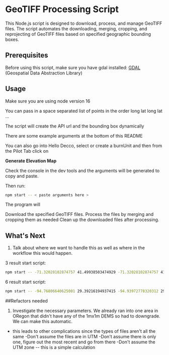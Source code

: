 # GeoTIFF Processing Script

This Node.js script is designed to download, process, and manage GeoTIFF files. The script automates the downloading, merging, cropping, and reprojecting of GeoTIFF files based on specified geographic bounding boxes.

## Prerequisites

Before using this script, make sure you have gdal installed:
[GDAL](https://gdal.org/) (Geospatial Data Abstraction Library)

## Usage
Make sure you are using node version 16

You can pass in a space separated list of points in the order long lat long lat ...

The script will create the API url and the bounding box dynamically

There are some example arguments at the bottom of this README

You can also go into Hello Decco, select or create a burnUnit and then from the Pilot Tab click on

**Generate Elevation Map**

Check the console in the dev tools and the arguments will be generated to copy and paste.  

Then run:

``` bash
npm start -- < paste arguments here >
```

The program will

Download the specified GeoTIFF files.
Process the files by merging and cropping them as needed
Clean up the downloaded files after processing.

## What's Next

1. Talk about where we want to handle this as well as where in the workflow this would happen.


3 result start script:
```bash
npm start -- -71.32028102874757 41.49938503474929 -71.32028102874757 41.51143878722848 -71.29290103912355 41.51143878722848 -71.29290103912355 41.49938503474929 
```

6 result start script:
```bash
npm start -- -94.76806640625001 29.39216194937415 -94.93972778320312 29.419882024551534 -94.84016418457033 29.24754217580329
```

##Refactors needed
1. Investigate the necessary parameters.  We already ran into one area in ORegon that didn't have any of the 1mx1m DEMS so had to downgrade.  We can make this automatic.
  - this leads to other complications since the types of files aren't all the same
  -Don't assume the files are in UTM
  -Don't assume there is only one, figure out the most recent and go from there
  -Don't assume the UTM zone -- this is a simple calculation